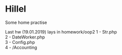 # Hillel
Some home practise

Last hw (19.01.2019) lays in homework/oop2 
1 - Str.php <br>
2 - DateWorker.php <br>
3 - Config.php <br>
4 - /Accounting <br>
